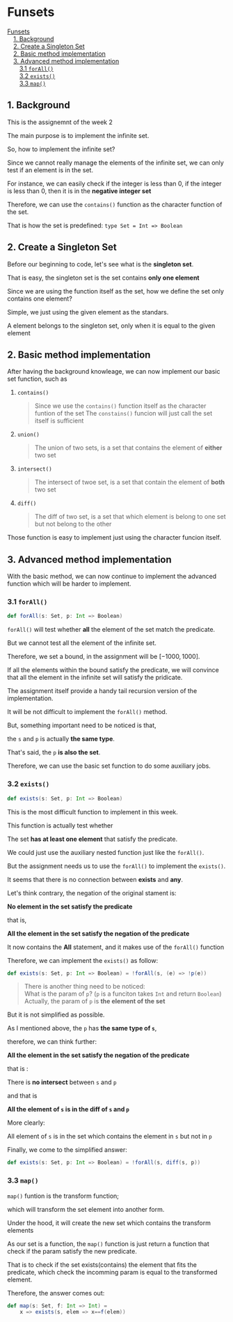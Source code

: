 # Funsets

<!-- MDTOC maxdepth:6 firsth1:1 numbering:0 flatten:0 bullets:0 updateOnSave:1 -->

[Funsets](#funsets)   
&emsp;[1. Background](#1-background)   
&emsp;[2. Create a Singleton Set](#2-create-a-singleton-set)   
&emsp;[2. Basic method implementation](#2-basic-method-implementation)   
&emsp;[3. Advanced method implementation](#3-advanced-method-implementation)   
&emsp;&emsp;[3.1 `forAll()`](#31-forall)   
&emsp;&emsp;[3.2 `exists()`](#32-exists)   
&emsp;&emsp;[3.3 `map()`](#33-map)   

<!-- /MDTOC -->

## 1. Background

This is the assignemnt of the week 2

The main purpose is to implement the infinite set.

So, how to implement the infinite set?

Since we cannot really manage the elements of the infinite set, we can only test if an element is in the set.

For instance, we can easily check if the integer is less than 0, if the integer is less than 0, then it is in the **negative integer set**

Therefore, we can use the `contains()` function as the character function of the set.

That is how the set is predefined: `type Set = Int => Boolean`

## 2. Create a Singleton Set

Before our beginning to code, let's see what is the **singleton set**.

That is easy, the singleton set is the set contains **only one element**

Since we are using the function itself as the set, how we define the set only contains one element?

Simple, we just using the given element as the standars.

A element belongs to the singleton set, only when it is equal to the given element

## 2. Basic method implementation

After having the background knowleage, we can now implement our basic set function, such as

1. `contains()`

    > Since we use the `contains()` function itself as the character funtion of the set
    > The `constains()` funcion will just call the set itself is sufficient

2. `union()`

    > The union of two sets, is a set that contains the element of **either** two set

3. `intersect()`

    > The intersect of twoe set, is a set that contain the element of **both** two set
4. `diff()`

    > The diff of two set, is a set that which element is belong to one set but not belong to the other

Those function is easy to implement just using the character funcion itself.

## 3. Advanced method implementation

With the basic method, we can now continue to implement the advanced function which will be harder to implement.

### 3.1 `forAll()`

```scala
def forAll(s: Set, p: Int => Boolean)
```

`forAll()` will test whether **all** the element of the set match the predicate.

But we cannot test all the element of the infinite set.

Therefore, we set a bound, in the assignment will be $[-1000, 1000]$.

If all the elements within the bound satisfy the predicate, we will convince that all the element in the infinite set will satisfy the pridicate.

The assignment itself provide a handy tail recursion version of the implementation.

It will be not difficult to implement the `forAll()` method.

But, something important need to be noticed is that,

the `s` and `p` is actually **the same type**.

That's said, the `p` **is also the set**.

Therefore, we can use the basic set function to do some auxiliary jobs.

### 3.2 `exists()`

```scala
def exists(s: Set, p: Int => Boolean)
```

This is the most difficult function to implement in this week.

This function is actually test whether

The set **has at least one element** that satisfy the predicate.

We could just use the auxiliary nested function just like the `forAll()`.

But the assignment needs us to use the `forAll()` to implement the `exists()`.

It seems that there is no connection between **exists** and **any**.

Let's think contrary, the negation of the original stament is:

**No element in the set satisfy the predicate**

that is,

**All the element in the set satisfy the negation of the predicate**

It now contains the **All** statement, and it makes use of the `forAll()` function

Therefore, we can implement the `exists()` as follow:

```scala
def exists(s: Set, p: Int => Boolean) = !forAll(s, (e) => !p(e))
```

> There is another thing need to be noticed:  
> What is the param of `p`? (`p` is a funciton takes `Int` and return `Boolean`)  
> Actually, the param of `p` is **the element of the set**  

But it is not simplified as possible.

As I mentioned above, the `p` has **the same type of `s`**,

therefore, we can think further:

**All the element in the set satisfy the negation of the predicate**

that is :

There is **no intersect** between `s` and `p`

and that is

**All the element of `s` is in the diff of `s` and `p`**

More clearly:

All element of `s` is in the set which contains the element in `s` but not in `p`

Finally, we come to the simplified answer:

```scala
def exists(s: Set, p: Int => Boolean) = !forAll(s, diff(s, p))
```

### 3.3 `map()`

`map()` funtion is the transform function;

which will transform the set element into another form.

Under the hood, it will create the new set which contains the transform elements

As our set is a function, the `map()` function is just return a function that check if the param satisfy the new predicate.

That is to check if the set exists(contains) the element that fits the predicate, which check the incomming param is equal to the transformed element.

Therefore, the answer comes out:

```scala
def map(s: Set, f: Int => Int) =
    x => exists(s, elem => x==f(elem))
```

